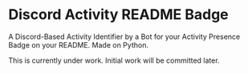 # Discord Activity README Badge

A Discord-Based Activity Identifier by a Bot for your Activity Presence Badge on your README. Made on Python.


This is currently under work. Initial work will be committed later.